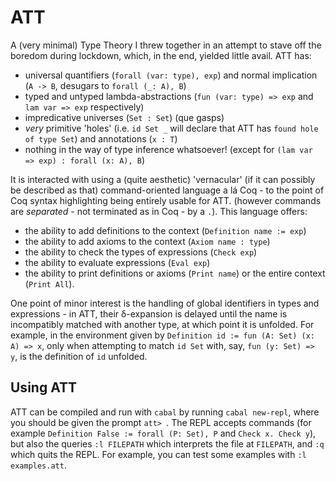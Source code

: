 # ATT
A (very minimal) Type Theory I threw together in an attempt to stave off the boredom during lockdown, which, in the end, yielded little avail. ATT has:
- universal quantifiers (`forall (var: type), exp`) and normal implication (`A -> B`, desugars to `forall (_: A), B`)
- typed and untyped lambda-abstractions (`fun (var: type) => exp` and `lam var => exp` respectively)
- impredicative universes (`Set : Set`) (que gasps)
- *very* primitive 'holes' (i.e. `id Set _` will declare that ATT has `found hole of type Set`) and annotations (`x : T`)
- nothing in the way of type inference whatsoever! (except for `(lam var => exp) : forall (x: A), B`)

It is interacted with using a (quite aesthetic) 'vernacular' (if it can possibly be described as that) command-oriented language a lá Coq - to the point of Coq syntax highlighting being entirely usable for ATT. (however commands are *separated* - not terminated as in Coq - by a `.`). This language offers:
- the ability to add definitions to the context (`Definition name := exp`)
- the ability to add axioms to the context (`Axiom name : type`)
- the ability to check the types of expressions (`Check exp`)
- the ability to evaluate expressions (`Eval exp`)
- the ability to print definitions or axioms (`Print name`) or the entire context (`Print All`).

One point of minor interest is the handling of global identifiers in types and expressions - in ATT, their δ-expansion is delayed until the name is incompatibly matched with another type, at which point it is unfolded. For example, in the environment given by `Definition id := fun (A: Set) (x: A) => x`, only when attempting to match `id Set` with, say, `fun (y: Set) => y`, is the definition of `id` unfolded.

## Using ATT
ATT can be compiled and run with `cabal` by running `cabal new-repl`, where you should be given the prompt `att> `. The REPL accepts commands (for example `Definition False := forall (P: Set), P` and `Check x. Check y`), but also the queries `:l FILEPATH` which interprets the file at `FILEPATH`, and `:q` which quits the REPL. For example, you can test some examples with `:l examples.att`.